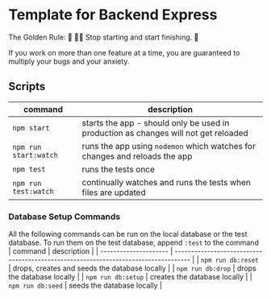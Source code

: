 # Template for Backend Express

The Golden Rule:
🦸 🦸‍♂️ Stop starting and start finishing. 🏁

If you work on more than one feature at a time, you are guaranteed to multiply your bugs and your anxiety.

## Scripts

| command               | description                                                                         |
| --------------------- | ----------------------------------------------------------------------------------- |
| `npm start`           | starts the app - should only be used in production as changes will not get reloaded |
| `npm run start:watch` | runs the app using `nodemon` which watches for changes and reloads the app          |
| `npm test`            | runs the tests once                                                                 |
| `npm run test:watch`  | continually watches and runs the tests when files are updated                       |

### Database Setup Commands

All the following commands can be run on the local database or the test database. To run them on the test database, append `:test` to the command
| command | description |
| --------------------- | ----------------------------------------------------------------------------------- |
| `npm run db:reset` | drops, creates and seeds the database locally |
| `npm run db:drop` | drops the database locally |
| `npm run db:setup` | creates the database locally |
| `npm run db:seed` | seeds the database locally |
